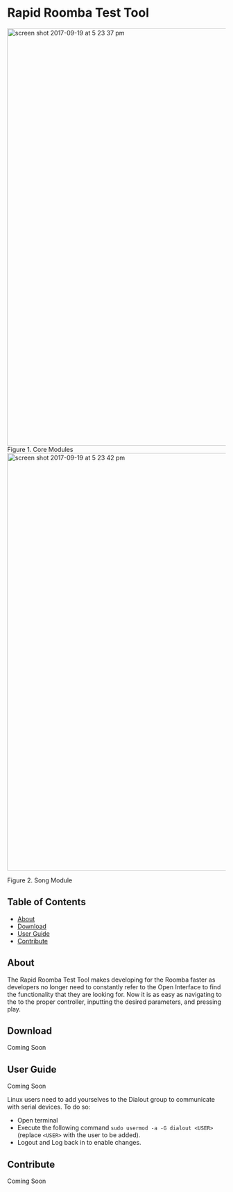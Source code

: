 # Rapid Roomba Test Tool

<img width="962" alt="screen shot 2017-09-19 at 5 23 37 pm" src="https://user-images.githubusercontent.com/12780053/30616307-db10b80c-9d5f-11e7-9691-2405c0b62ffb.png">
Figure 1. Core Modules

<img width="962" alt="screen shot 2017-09-19 at 5 23 42 pm" src="https://user-images.githubusercontent.com/12780053/30616308-db11c580-9d5f-11e7-982e-adaa90ea236c.png">

Figure 2. Song Module

## Table of Contents
* [About](#about)
* [Download](#download)
* [User Guide](#guide)
* [Contribute](#contribute)

## About
<a name="about"></a>
The Rapid Roomba Test Tool makes developing for the Roomba faster as developers no longer need to constantly refer to the Open Interface to find the functionality that they are looking for. Now it is as easy as navigating to the to the proper controller, inputting the desired parameters, and pressing play.

<!-- Needs revision
Other information relevant to the tester is also readily available. Such as, communication between the Roomba and the application is logged and displayed to the user this allows users to see the order in which information is sent to and from the Roomba.
-->

## Download
<a name="download"></a>
Coming Soon

## User Guide
<a name="guide"></a>
Coming Soon

Linux users need to add yourselves to the Dialout group to communicate with serial devices. To do so: 
* Open terminal
* Execute the following command `sudo usermod -a -G dialout <USER>` (replace `<USER>` with the user to be added).
* Logout and Log back in to enable changes.

## Contribute
<a name="contribute"></a>
Coming Soon
